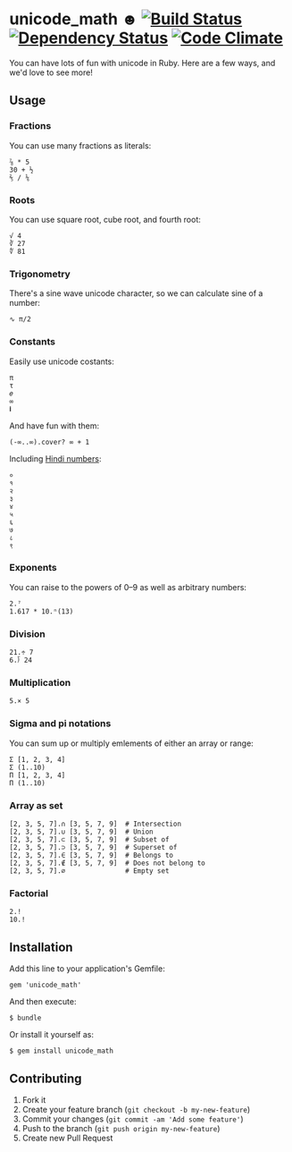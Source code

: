 # unicode_math ☻ [![Build Status](https://secure.travis-ci.org/collectiveidea/unicode_math.png)](http://travis-ci.org/collectiveidea/unicode_math) [![Dependency Status](https://gemnasium.com/collectiveidea/unicode_math.png)](https://gemnasium.com/collectiveidea/unicode_math) [![Code Climate](https://codeclimate.com/badge.png)](https://codeclimate.com/github/collectiveidea/unicode_math)

You can have lots of fun with unicode in Ruby. Here are a few ways, and we'd love to see more!

## Usage

### Fractions

You can use many fractions as literals:

    ⅞ * 5
    30 + ½
    ⅖ / ⅙

### Roots

You can use square root, cube root, and fourth root:

    √ 4
    ∛ 27
    ∜ 81

### Trigonometry

There's a sine wave unicode character, so we can calculate sine of a number:

    ∿ π/2

### Constants

Easily use unicode costants:

    π
    τ
    𝑒
    ∞
    𝐢

And have fun with them:

    (-∞..∞).cover? ∞ + 1
    
Including [Hindi numbers](https://en.wikibooks.org/wiki/Hindi/Numbers):

    ०
    १
    २
    ३
    ४
    ५
    ६
    ७ 
    ८
    ९

### Exponents

You can raise to the powers of 0–9 as well as arbitrary numbers:

    2.⁷
    1.617 * 10.ⁿ(13)

### Division

    21.÷ 7
    6.⟌ 24

### Multiplication

    5.× 5

### Sigma and pi notations

You can sum up or multiply emlements of either an array or range:

    Σ [1, 2, 3, 4]
    Σ (1..10)
    Π [1, 2, 3, 4]
    Π (1..10)

### Array as set

    [2, 3, 5, 7].∩ [3, 5, 7, 9]  # Intersection
    [2, 3, 5, 7].∪ [3, 5, 7, 9]  # Union
    [2, 3, 5, 7].⊂ [3, 5, 7, 9]  # Subset of
    [2, 3, 5, 7].⊃ [3, 5, 7, 9]  # Superset of
    [2, 3, 5, 7].∈ [3, 5, 7, 9]  # Belongs to
    [2, 3, 5, 7].∉ [3, 5, 7, 9]  # Does not belong to
    [2, 3, 5, 7].∅               # Empty set

### Factorial

    2.!
    10.!

## Installation

Add this line to your application's Gemfile:

    gem 'unicode_math'

And then execute:

    $ bundle

Or install it yourself as:

    $ gem install unicode_math

## Contributing

1. Fork it
2. Create your feature branch (`git checkout -b my-new-feature`)
3. Commit your changes (`git commit -am 'Add some feature'`)
4. Push to the branch (`git push origin my-new-feature`)
5. Create new Pull Request
